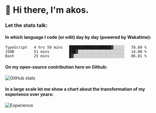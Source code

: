 # 👋 Hi there, I'm akos. 


### Let the stats talk:


#### In which language I code (or edit) day by day (powered by Wakatime): 

<!--START_SECTION:waka-->
```text
TypeScript   4 hrs 50 mins   ███████████████████▓░░░░░   78.89 % 
JSON         51 mins         ███▓░░░░░░░░░░░░░░░░░░░░░   14.00 % 
Bash         25 mins         █▓░░░░░░░░░░░░░░░░░░░░░░░   06.81 % 
```
<!--END_SECTION:waka-->

#### On my open-source contribution here on Github:
 
![GitHub stats](https://github-readme-stats.vercel.app/api?username=akosbalasko)

#### In a large scale let me show a chart about the transformation of my experience over years:   

![Experience](https://cr-skills-chart-widget.azurewebsites.net/api/api?username=akosbalasko)
